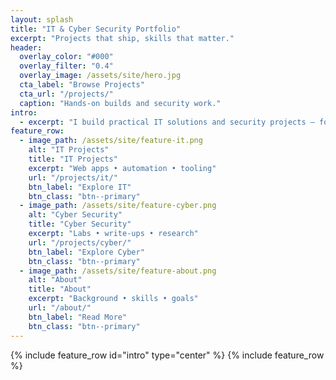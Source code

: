 ```yaml
---
layout: splash
title: "IT & Cyber Security Portfolio"
excerpt: "Projects that ship, skills that matter."
header:
  overlay_color: "#000"
  overlay_filter: "0.4"
  overlay_image: /assets/site/hero.jpg
  cta_label: "Browse Projects"
  cta_url: "/projects/"
  caption: "Hands-on builds and security work."
intro:
  - excerpt: "I build practical IT solutions and security projects — focusing on reliability, automation, and clear documentation."
feature_row:
  - image_path: /assets/site/feature-it.png
    alt: "IT Projects"
    title: "IT Projects"
    excerpt: "Web apps • automation • tooling"
    url: "/projects/it/"
    btn_label: "Explore IT"
    btn_class: "btn--primary"
  - image_path: /assets/site/feature-cyber.png
    alt: "Cyber Security"
    title: "Cyber Security"
    excerpt: "Labs • write-ups • research"
    url: "/projects/cyber/"
    btn_label: "Explore Cyber"
    btn_class: "btn--primary"
  - image_path: /assets/site/feature-about.png
    alt: "About"
    title: "About"
    excerpt: "Background • skills • goals"
    url: "/about/"
    btn_label: "Read More"
    btn_class: "btn--primary"
---
```


{% include feature_row id="intro" type="center" %}
{% include feature_row %}
